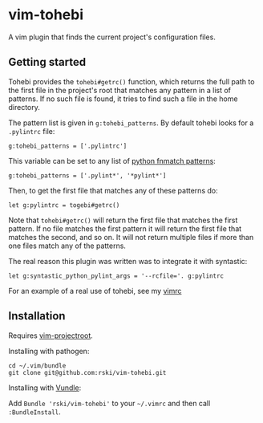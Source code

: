 # vim-tohebi

A vim plugin that finds the current project's configuration files.

## Getting started

Tohebi provides the `tohebi#getrc()` function, which returns the full path to the first file in the project's root that matches any pattern in a list of patterns. If no such file is found, it tries to find such a file in the home directory.

The pattern list is given in `g:tohebi_patterns`. By default tohebi looks for a `.pylintrc` file:

    g:tohebi_patterns = ['.pylintrc']
    
This variable can be set to any list of [python fnmatch patterns](https://docs.python.org/3/library/fnmatch.html):

    g:tohebi_patterns = ['.pylint*', '*pylint*']

Then, to get the first file that matches any of these patterns do:

    let g:pylintrc = togebi#getrc()

Note that `tohebi#getrc()` will return the first file that matches the first pattern. If no file matches the first pattern it will return the first file that matches the second, and so on. It will not return multiple files if more than one files match any of the patterns.

The real reason this plugin was written was to integrate it with syntastic:

    let g:syntastic_python_pylint_args = '--rcfile='. g:pylintrc

For an example of a real use of tohebi, see my [vimrc](https://github.com/rski/dotfiles/blob/master/nvim/init.vim)

## Installation

Requires [vim-projectroot](https://github.com/dbakker/vim-projectroot).

Installing with pathogen:

    cd ~/.vim/bundle
    git clone git@github.com:rski/vim-tohebi.git

Installing with [Vundle](https://github.com/VundleVim/Vundle.vim):

Add `Bundle 'rski/vim-tohebi'` to your `~/.vimrc` and then call `:BundleInstall`.
